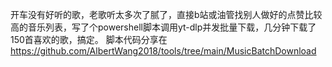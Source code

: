 开车没有好听的歌，老歌听太多次了腻了，直接b站或油管找别人做好的点赞比较高的音乐列表，写了个powershell脚本调用yt-dlp并发批量下载，几分钟下载了150首喜欢的歌，搞定。
脚本代码分享在 https://github.com/AlbertWang2018/tools/tree/main/MusicBatchDownload 